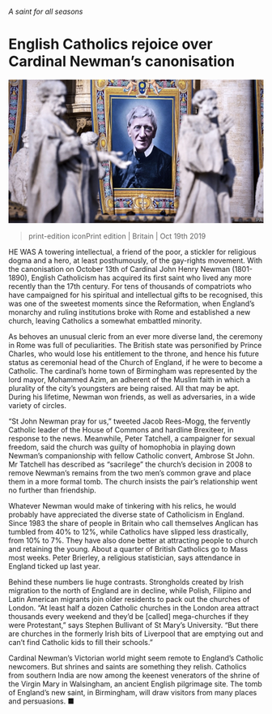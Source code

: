 ###### A saint for all seasons

# English Catholics rejoice over Cardinal Newman’s canonisation 

![image](images/20191019_BRP002_0.jpg) 

> print-edition iconPrint edition | Britain | Oct 19th 2019 

HE WAS A towering intellectual, a friend of the poor, a stickler for religious dogma and a hero, at least posthumously, of the gay-rights movement. With the canonisation on October 13th of Cardinal John Henry Newman (1801-1890), English Catholicism has acquired its first saint who lived any more recently than the 17th century. For tens of thousands of compatriots who have campaigned for his spiritual and intellectual gifts to be recognised, this was one of the sweetest moments since the Reformation, when England’s monarchy and ruling institutions broke with Rome and established a new church, leaving Catholics a somewhat embattled minority. 

As behoves an unusual cleric from an ever more diverse land, the ceremony in Rome was full of peculiarities. The British state was personified by Prince Charles, who would lose his entitlement to the throne, and hence his future status as ceremonial head of the Church of England, if he were to become a Catholic. The cardinal’s home town of Birmingham was represented by the lord mayor, Mohammed Azim, an adherent of the Muslim faith in which a plurality of the city’s youngsters are being raised. All that may be apt. During his lifetime, Newman won friends, as well as adversaries, in a wide variety of circles. 

“St John Newman pray for us,” tweeted Jacob Rees-Mogg, the fervently Catholic leader of the House of Commons and hardline Brexiteer, in response to the news. Meanwhile, Peter Tatchell, a campaigner for sexual freedom, said the church was guilty of homophobia in playing down Newman’s companionship with fellow Catholic convert, Ambrose St John. Mr Tatchell has described as “sacrilege” the church’s decision in 2008 to remove Newman’s remains from the two men’s common grave and place them in a more formal tomb. The church insists the pair’s relationship went no further than friendship. 

Whatever Newman would make of tinkering with his relics, he would probably have appreciated the diverse state of Catholicism in England. Since 1983 the share of people in Britain who call themselves Anglican has tumbled from 40% to 12%, while Catholics have slipped less drastically, from 10% to 7%. They have also done better at attracting people to church and retaining the young. About a quarter of British Catholics go to Mass most weeks. Peter Brierley, a religious statistician, says attendance in England ticked up last year. 

Behind these numbers lie huge contrasts. Strongholds created by Irish migration to the north of England are in decline, while Polish, Filipino and Latin American migrants join older residents to pack out the churches of London. “At least half a dozen Catholic churches in the London area attract thousands every weekend and they’d be [called] mega-churches if they were Protestant,” says Stephen Bullivant of St Mary’s University. “But there are churches in the formerly Irish bits of Liverpool that are emptying out and can’t find Catholic kids to fill their schools.” 

Cardinal Newman’s Victorian world might seem remote to England’s Catholic newcomers. But shrines and saints are something they relish. Catholics from southern India are now among the keenest venerators of the shrine of the Virgin Mary in Walsingham, an ancient English pilgrimage site. The tomb of England’s new saint, in Birmingham, will draw visitors from many places and persuasions. ■ 

